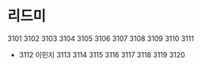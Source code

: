 # 리드미
3101
3102
3103
3104
3105
3106
3107
3108
3109
3110
3111 
- 3112 이민지
3113 
3114 
3115 
3116 
3117 
3118 
3119 
3120 
